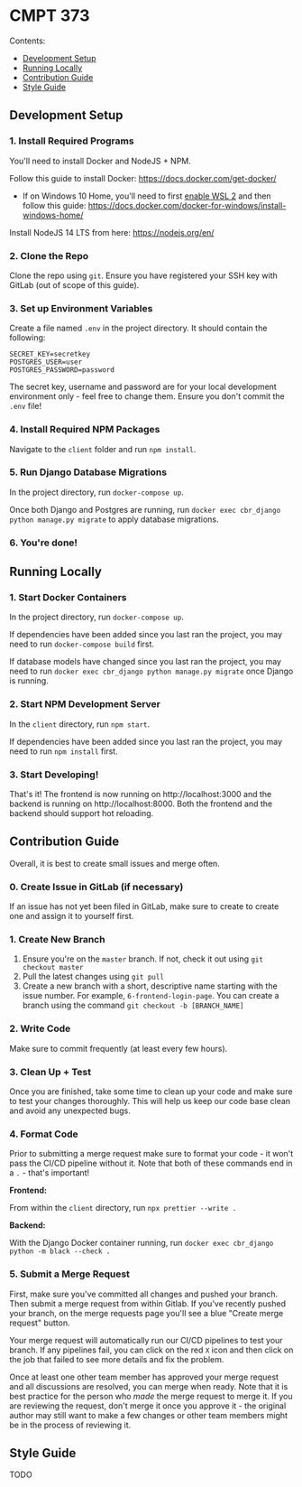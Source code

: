 # CMPT 373

Contents:
- [Development Setup](#development-setup)
- [Running Locally](#running-locally)
- [Contribution Guide](#contribution-guide)
- [Style Guide](#style-guide)

## Development Setup

### 1. Install Required Programs

You'll need to install Docker and NodeJS + NPM.

Follow this guide to install Docker: https://docs.docker.com/get-docker/
  - If on Windows 10 Home, you'll need to first [enable WSL 2](https://docs.microsoft.com/en-us/windows/wsl/install-win10) and then follow this guide: https://docs.docker.com/docker-for-windows/install-windows-home/

Install NodeJS 14 LTS from here: https://nodejs.org/en/

### 2. Clone the Repo

Clone the repo using `git`. Ensure you have registered your SSH key with GitLab (out of scope of this guide).

### 3. Set up Environment Variables

Create a file named `.env` in the project directory. It should contain the following:

```
SECRET_KEY=secretkey
POSTGRES_USER=user
POSTGRES_PASSWORD=password
```

The secret key, username and password are for your local development environment only - feel free to change them. Ensure you don't commit the `.env` file!

### 4. Install Required NPM Packages

Navigate to the `client` folder and run `npm install`.

### 5. Run Django Database Migrations

In the project directory, run `docker-compose up`.

Once both Django and Postgres are running, run `docker exec cbr_django python manage.py migrate` to apply database migrations.

### 6. You're done!



## Running Locally

### 1. Start Docker Containers

In the project directory, run `docker-compose up`.

If dependencies have been added since you last ran the project, you may need to run `docker-compose build` first.

If database models have changed since you last ran the project, you may need to run `docker exec cbr_django python manage.py migrate` once Django is running.

### 2. Start NPM Development Server

In the `client` directory, run `npm start`.

If dependencies have been added since you last ran the project, you may need to run `npm install` first.

### 3. Start Developing!

That's it! The frontend is now running on http://localhost:3000 and the backend is running on http://localhost:8000. Both the frontend and the backend should support hot reloading.



## Contribution Guide

Overall, it is best to create small issues and merge often.

### 0. Create Issue in GitLab (if necessary)

If an issue has not yet been filed in GitLab, make sure to create to create one and assign it to yourself first.

### 1. Create New Branch

1. Ensure you're on the `master` branch. If not, check it out using `git checkout master`
2. Pull the latest changes using `git pull`
3. Create a new branch with a short, descriptive name starting with the issue number. For example, `6-frontend-login-page`. You can create a branch using the command `git checkout -b [BRANCH_NAME]`

### 2. Write Code

Make sure to commit frequently (at least every few hours).

### 3. Clean Up + Test

Once you are finished, take some time to clean up your code and make sure to test your changes thoroughly. This will help us keep our code base clean and avoid any unexpected bugs.

### 4. Format Code

Prior to submitting a merge request make sure to format your code - it won't pass the CI/CD pipeline without it. Note that both of these commands end in a `.` - that's important!

**Frontend:**

From within the `client` directory, run `npx prettier --write .`

**Backend:**

With the Django Docker container running, run `docker exec cbr_django python -m black --check .`

### 5. Submit a Merge Request

First, make sure you've committed all changes and pushed your branch. Then submit a merge request from within Gitlab. If you've recently pushed your branch, on the merge requests page you'll see a blue "Create merge request" button.

Your merge request will automatically run our CI/CD pipelines to test your branch. If any pipelines fail, you can click on the red `X` icon and then click on the job that failed to see more details and fix the problem.

Once at least one other team member has approved your merge request and all discussions are resolved, you can merge when ready. Note that it is best practice for the person who *made* the merge request to merge it. If you are reviewing the request, don't merge it once you approve it - the original author may still want to make a few changes or other team members might be in the process of reviewing it.



## Style Guide

TODO